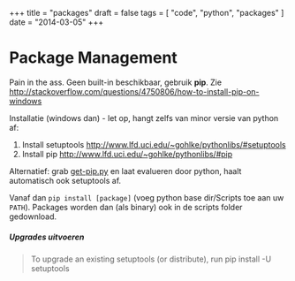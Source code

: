 +++
title = "packages"
draft = false
tags = [
    "code",
    "python",
    "packages"
]
date = "2014-03-05"
+++
# Package Management 

Pain in the ass. Geen built-in beschikbaar, gebruik **pip**. Zie http://stackoverflow.com/questions/4750806/how-to-install-pip-on-windows

Installatie (windows dan) - let op, hangt zelfs van minor versie van python af:

  1. Install setuptools http://www.lfd.uci.edu/~gohlke/pythonlibs/#setuptools
  2. Install pip http://www.lfd.uci.edu/~gohlke/pythonlibs/#pip

Alternatief: grab [get-pip.py](https://raw.github.com/pypa/pip/master/contrib/get-pip.py) en laat evalueren door python, haalt automatisch ook setuptools af. 

Vanaf dan `pip install [package]` (voeg python base dir/Scripts toe aan uw `PATH`). Packages worden dan (als binary) ook in de scripts folder gedownload. 

##### Upgrades uitvoeren 

> To upgrade an existing setuptools (or distribute), run pip install -U setuptools